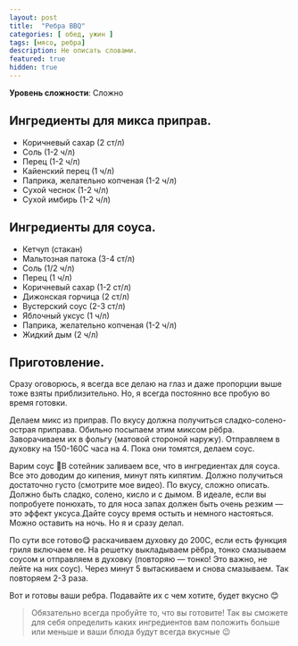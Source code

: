```yaml
---
layout: post
title:  "Ребра BBQ"
categories: [ обед, ужин ]
tags: [мясо, ребра]
description: Не описать словами.
featured: true
hidden: true
---
```


**Уровень сложности**: Сложно

## Ингредиенты для микса приправ.  

* Коричневый сахар (2 ст/л)
* Соль (1-2 ч/л)
* Перец (1-2 ч/л)
* Кайенский перец (1 ч/л)
* Паприка, желательно копченая (1-2 ч/л)
* Сухой чеснок (1-2 ч/л)
* Сухой имбирь (1-2 ч/л)

## Ингредиенты для соуса.  

* Кетчуп (стакан)
* Мальтозная патока (3-4 ст/л)
* Соль (1/2 ч/л)
* Перец (1 ч/л)
* Коричневый сахар (1-2 ст/л)
* Дижонская горчица (2 ст/л)
* Вустерский соус (2-3 ст/л)
* Яблочный уксус (1 ч/л)
* Паприка, желательно копченая (1-2 ч/л)
* Жидкий дым (2 ч/л)

## Приготовление.  

Сразу оговорюсь, я всегда все делаю на глаз и даже пропорции выше тоже взяты приблизительно. Но, я всегда постоянно все пробую во время готовки.  

Делаем микс из приправ. По вкусу должна получиться сладко-солено-острая приправа. Обильно посыпаем этим миксом рёбра. Заворачиваем их в фольгу (матовой стороной наружу). Отправляем в духовку на 150-160С часа на 4. Пока они томятся, делаем соус.  

Варим соус 🥘В сотейник заливаем все, что в ингредиентах для соуса. Все это доводим до кипения, минут пять кипятим. Должно получиться достаточно густо (смотрите мое видео). По вкусу, сложно описать. Должно быть сладко, солено, кисло и с дымом. В идеале, если вы попробуете понюхать, то для носа запах должен быть очень резким — это эффект уксуса.Дайте соусу время остыть и немного настояться. Можно оставить на ночь. Но я и сразу делал.  

По сути все готово😋 раскачиваем духовку до 200С, если есть функция гриля включаем ее. На решетку выкладываем рёбра, тонко смазываем соусом и отправляем в духовку (повторяю — тонко! Это важно, не лейте на них соус). Через минут 5 вытаскиваем и снова смазываем. Так повторяем 2-3 раза.  

Вот и готовы ваши ребра. Подавайте их с чем хотите, будет вкусно 😊

>Обязательно всегда пробуйте то, что вы готовите! Так вы сможете для себя определить каких ингредиентов вам положить больше или меньше и ваши блюда будут всегда вкусные 😉